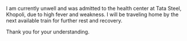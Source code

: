 I am currently unwell and was admitted to the health center at Tata Steel, Khopoli, due to high fever and weakness.
I will be traveling home by the next available train for further rest and recovery.

Thank you for your understanding.